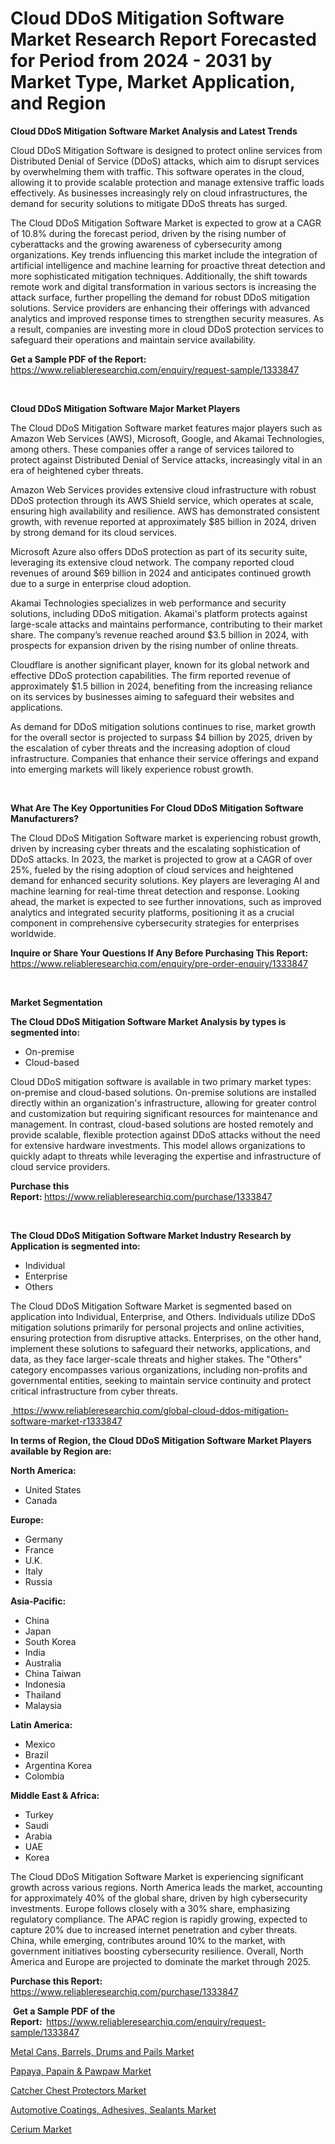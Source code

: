 <p><h1>Cloud DDoS Mitigation Software Market Research Report Forecasted for Period from 2024 -  2031 by Market Type, Market Application, and Region</h1></p><p><strong>Cloud DDoS Mitigation Software Market Analysis and Latest Trends</strong></p>
<p><p>Cloud DDoS Mitigation Software is designed to protect online services from Distributed Denial of Service (DDoS) attacks, which aim to disrupt services by overwhelming them with traffic. This software operates in the cloud, allowing it to provide scalable protection and manage extensive traffic loads effectively. As businesses increasingly rely on cloud infrastructures, the demand for security solutions to mitigate DDoS threats has surged.</p><p>The Cloud DDoS Mitigation Software Market is expected to grow at a CAGR of 10.8% during the forecast period, driven by the rising number of cyberattacks and the growing awareness of cybersecurity among organizations. Key trends influencing this market include the integration of artificial intelligence and machine learning for proactive threat detection and more sophisticated mitigation techniques. Additionally, the shift towards remote work and digital transformation in various sectors is increasing the attack surface, further propelling the demand for robust DDoS mitigation solutions. Service providers are enhancing their offerings with advanced analytics and improved response times to strengthen security measures. As a result, companies are investing more in cloud DDoS protection services to safeguard their operations and maintain service availability.</p></p>
<p><strong>Get a Sample PDF of the Report:&nbsp;</strong> <a href="https://www.reliableresearchiq.com/enquiry/request-sample/1333847?utm_campaign=101&utm_medium=2&utm_source=Github&utm_content=ia&utm_term=12122024&utm_id=cloud-ddos-mitigation-software">https://www.reliableresearchiq.com/enquiry/request-sample/1333847</a></p>
<p>&nbsp;</p>
<p><strong>Cloud DDoS Mitigation Software Major Market Players</strong></p>
<p><p>The Cloud DDoS Mitigation Software market features major players such as Amazon Web Services (AWS), Microsoft, Google, and Akamai Technologies, among others. These companies offer a range of services tailored to protect against Distributed Denial of Service attacks, increasingly vital in an era of heightened cyber threats.</p><p>Amazon Web Services provides extensive cloud infrastructure with robust DDoS protection through its AWS Shield service, which operates at scale, ensuring high availability and resilience. AWS has demonstrated consistent growth, with revenue reported at approximately $85 billion in 2024, driven by strong demand for its cloud services.</p><p>Microsoft Azure also offers DDoS protection as part of its security suite, leveraging its extensive cloud network. The company reported cloud revenues of around $69 billion in 2024 and anticipates continued growth due to a surge in enterprise cloud adoption.</p><p>Akamai Technologies specializes in web performance and security solutions, including DDoS mitigation. Akamai's platform protects against large-scale attacks and maintains performance, contributing to their market share. The company’s revenue reached around $3.5 billion in 2024, with prospects for expansion driven by the rising number of online threats.</p><p>Cloudflare is another significant player, known for its global network and effective DDoS protection capabilities. The firm reported revenue of approximately $1.5 billion in 2024, benefiting from the increasing reliance on its services by businesses aiming to safeguard their websites and applications.</p><p>As demand for DDoS mitigation solutions continues to rise, market growth for the overall sector is projected to surpass $4 billion by 2025, driven by the escalation of cyber threats and the increasing adoption of cloud infrastructure. Companies that enhance their service offerings and expand into emerging markets will likely experience robust growth.</p></p>
<p>&nbsp;</p>
<p><strong>What Are The Key Opportunities For Cloud DDoS Mitigation Software Manufacturers?</strong></p>
<p><p>The Cloud DDoS Mitigation Software market is experiencing robust growth, driven by increasing cyber threats and the escalating sophistication of DDoS attacks. In 2023, the market is projected to grow at a CAGR of over 25%, fueled by the rising adoption of cloud services and heightened demand for enhanced security solutions. Key players are leveraging AI and machine learning for real-time threat detection and response. Looking ahead, the market is expected to see further innovations, such as improved analytics and integrated security platforms, positioning it as a crucial component in comprehensive cybersecurity strategies for enterprises worldwide.</p></p>
<p><strong>Inquire or Share Your Questions If Any Before Purchasing This Report:</strong> <a href="https://www.reliableresearchiq.com/enquiry/pre-order-enquiry/1333847?utm_campaign=101&utm_medium=2&utm_source=Github&utm_content=ia&utm_term=12122024&utm_id=cloud-ddos-mitigation-software">https://www.reliableresearchiq.com/enquiry/pre-order-enquiry/1333847</a></p>
<p>&nbsp;</p>
<p><strong>Market Segmentation</strong></p>
<p><strong>The Cloud DDoS Mitigation Software Market Analysis by types is segmented into:</strong></p>
<p><ul><li>On-premise</li><li>Cloud-based</li></ul></p>
<p><p>Cloud DDoS mitigation software is available in two primary market types: on-premise and cloud-based solutions. On-premise solutions are installed directly within an organization's infrastructure, allowing for greater control and customization but requiring significant resources for maintenance and management. In contrast, cloud-based solutions are hosted remotely and provide scalable, flexible protection against DDoS attacks without the need for extensive hardware investments. This model allows organizations to quickly adapt to threats while leveraging the expertise and infrastructure of cloud service providers.</p></p>
<p><strong>Purchase this Report:&nbsp;</strong><a href="https://www.reliableresearchiq.com/purchase/1333847?utm_campaign=101&utm_medium=2&utm_source=Github&utm_content=ia&utm_term=12122024&utm_id=cloud-ddos-mitigation-software">https://www.reliableresearchiq.com/purchase/1333847</a></p>
<p>&nbsp;</p>
<p><strong>The Cloud DDoS Mitigation Software Market Industry Research by Application is segmented into:</strong></p>
<p><ul><li>Individual</li><li>Enterprise</li><li>Others</li></ul></p>
<p><p>The Cloud DDoS Mitigation Software Market is segmented based on application into Individual, Enterprise, and Others. Individuals utilize DDoS mitigation solutions primarily for personal projects and online activities, ensuring protection from disruptive attacks. Enterprises, on the other hand, implement these solutions to safeguard their networks, applications, and data, as they face larger-scale threats and higher stakes. The "Others" category encompasses various organizations, including non-profits and governmental entities, seeking to maintain service continuity and protect critical infrastructure from cyber threats.</p></p>
<p><a href="https://www.reliableresearchiq.com/global-cloud-ddos-mitigation-software-market-r1333847?utm_campaign=101&utm_medium=2&utm_source=Github&utm_content=ia&utm_term=12122024&utm_id=cloud-ddos-mitigation-software">&nbsp;https://www.reliableresearchiq.com/global-cloud-ddos-mitigation-software-market-r1333847</a></p>
<p><strong>In terms of Region, the Cloud DDoS Mitigation Software Market Players available by Region are:</strong></p>
<p>
    <p> <strong> North America: </strong>
        <ul>
            <li>United States</li>
            <li>Canada</li>
        </ul>
        </p> 
    <p> <strong> Europe: </strong>
        <ul>
            <li>Germany</li>
            <li>France</li>
            <li>U.K.</li>
            <li>Italy</li>
            <li>Russia</li>
        </ul>
        </p> 
    <p> <strong> Asia-Pacific: </strong>
        <ul>
            <li>China</li>
            <li>Japan</li>
            <li>South Korea</li>
            <li>India</li>
            <li>Australia</li>
            <li>China Taiwan</li>
            <li>Indonesia</li>
            <li>Thailand</li>
            <li>Malaysia</li>
        </ul>
        </p> 
    <p> <strong> Latin America: </strong>
        <ul>
            <li>Mexico</li>
            <li>Brazil</li>
            <li>Argentina Korea</li>
            <li>Colombia</li>
        </ul>
        </p> 
    <p> <strong> Middle East & Africa: </strong>
        <ul>
            <li>Turkey</li>
            <li>Saudi</li>
            <li>Arabia</li>
            <li>UAE</li>
            <li>Korea</li>
        </ul>
    </p>
    </p>
<p><p>The Cloud DDoS Mitigation Software Market is experiencing significant growth across various regions. North America leads the market, accounting for approximately 40% of the global share, driven by high cybersecurity investments. Europe follows closely with a 30% share, emphasizing regulatory compliance. The APAC region is rapidly growing, expected to capture 20% due to increased internet penetration and cyber threats. China, while emerging, contributes around 10% to the market, with government initiatives boosting cybersecurity resilience. Overall, North America and Europe are projected to dominate the market through 2025.</p></p>
<p><strong>Purchase this Report: </strong><a href="https://www.reliableresearchiq.com/purchase/1333847?utm_campaign=101&utm_medium=2&utm_source=Github&utm_content=ia&utm_term=12122024&utm_id=cloud-ddos-mitigation-software">https://www.reliableresearchiq.com/purchase/1333847</a></p>
<p>&nbsp;<strong>Get a Sample PDF of the Report:&nbsp;&nbsp;</strong><a href="https://www.reliableresearchiq.com/enquiry/request-sample/1333847?utm_campaign=101&utm_medium=2&utm_source=Github&utm_content=ia&utm_term=12122024&utm_id=cloud-ddos-mitigation-software">https://www.reliableresearchiq.com/enquiry/request-sample/1333847</a></p>
<p><strong></strong></p>
<p><p><a href="https://www.linkedin.com/pulse/explore-metal-cans-barrels-drums-pails-markets-growth-trajectory-c7ref?utm_campaign=101&utm_medium=2&utm_source=Github&utm_content=ia&utm_term=12122024&utm_id=cloud-ddos-mitigation-software">Metal Cans, Barrels, Drums and Pails Market</a></p><p><a href="https://www.linkedin.com/pulse/study-onthe-value-market-segmentation-share-analysis-papaya-papain-aa3kc?utm_campaign=101&utm_medium=2&utm_source=Github&utm_content=ia&utm_term=12122024&utm_id=cloud-ddos-mitigation-software">Papaya, Papain & Pawpaw Market</a></p><p><a href="https://www.linkedin.com/pulse/how-catcher-chest-protectors-market-expanding-forecasted-ikfcf?utm_campaign=101&utm_medium=2&utm_source=Github&utm_content=ia&utm_term=12122024&utm_id=cloud-ddos-mitigation-software">Catcher Chest Protectors Market</a></p><p><a href="https://www.linkedin.com/pulse/comprehensive-evaluation-sustainability-automotive-coatings-adhesives-3bjec?utm_campaign=101&utm_medium=2&utm_source=Github&utm_content=ia&utm_term=12122024&utm_id=cloud-ddos-mitigation-software">Automotive Coatings, Adhesives, Sealants Market</a></p><p><a href="https://www.linkedin.com/pulse/market-dynamics-collectra-3eofe?utm_campaign=101&utm_medium=2&utm_source=Github&utm_content=ia&utm_term=12122024&utm_id=cloud-ddos-mitigation-software">Cerium Market</a></p></p>